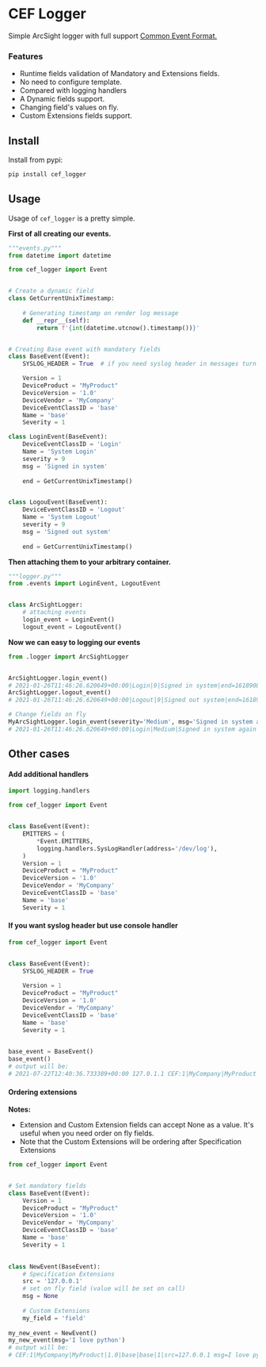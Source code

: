 # CEF Logger

Simple ArcSight logger with full support [Common Event Format.](https://www.secef.net/wp-content/uploads/sites/10/2017/04/CommonEventFormatv23.pdf)

### Features
* Runtime fields validation of Mandatory and Extensions fields.
* No need to configure template.
* Compared with logging handlers
* A Dynamic fields support.
* Changing field's values on fly.
* Custom Extensions fields support.

## Install

Install from pypi:  
```bash
pip install cef_logger
```

## Usage

Usage of `cef_logger` is a pretty simple.

**First of all creating our events.** 


```python
"""events.py"""
from datetime import datetime

from cef_logger import Event


# Create a dynamic field
class GetCurrentUnixTimestamp:
    
    # Generating timestamp on render log message
    def __repr__(self):
        return f'{int(datetime.utcnow().timestamp())}'


# Creating Base event with mandatory fields
class BaseEvent(Event):
    SYSLOG_HEADER = True  # if you need syslog header in messages turn it on

    Version = 1
    DeviceProduct = "MyProduct"
    DeviceVersion = '1.0'
    DeviceVendor = 'MyCompany'
    DeviceEventClassID = 'base'
    Name = 'base'
    Severity = 1

class LoginEvent(BaseEvent):    
    DeviceEventClassID = 'Login'
    Name = 'System Login'
    severity = 9
    msg = 'Signed in system'
    
    end = GetCurrentUnixTimestamp()


class LogouEvent(BaseEvent):    
    DeviceEventClassID = 'Logout'
    Name = 'System Logout'
    severity = 9
    msg = 'Signed out system'
    
    end = GetCurrentUnixTimestamp()

```

**Then attaching them to your arbitrary container.**


```python
"""logger.py"""
from .events import LoginEvent, LogoutEvent


class ArcSightLogger:
    # attaching events
    login_event = LoginEvent()
    logout_event = LogoutEvent()

```

**Now we can easy to logging our events**

```python
from .logger import ArcSightLogger


ArcSightLogger.login_event()
# 2021-01-26T11:46:26.620649+00:00|Login|9|Signed in system|end=1618908511
ArcSightLogger.logout_event()
# 2021-01-26T11:46:26.620649+00:00|Logout|9|Signed out system|end=1618908525

# Change fields on fly
MyArcSightLogger.login_event(severity='Medium', msg='Signed in system again')
# 2021-01-26T11:46:26.620649+00:00|Login|Medium|Signed in system again|end=1618908543

```


## Other cases

#### Add additional handlers

```python
import logging.handlers

from cef_logger import Event


class BaseEvent(Event):
    EMITTERS = (
        *Event.EMITTERS,
        logging.handlers.SysLogHandler(address='/dev/log'),
    )
    Version = 1
    DeviceProduct = "MyProduct"
    DeviceVersion = '1.0'
    DeviceVendor = 'MyCompany'
    DeviceEventClassID = 'base'
    Name = 'base'
    Severity = 1

```

#### If you want syslog header but use console handler

```python
from cef_logger import Event


class BaseEvent(Event):
    SYSLOG_HEADER = True
    
    Version = 1
    DeviceProduct = "MyProduct"
    DeviceVersion = '1.0'
    DeviceVendor = 'MyCompany'
    DeviceEventClassID = 'base'
    Name = 'base'
    Severity = 1

    
base_event = BaseEvent()
base_event()
# output will be:
# 2021-07-22T12:40:36.733389+00:00 127.0.1.1 CEF:1|MyCompany|MyProduct|1.0|base|base|1|

```

#### Ordering extensions

**Notes:**
- Extension and Custom Extension fields can accept None as a value. It's useful when you need order on fly fields.
- Note that the Custom Extensions will be ordering after Specification Extensions

```python
from cef_logger import Event


# Set mandatory fields
class BaseEvent(Event):
    Version = 1
    DeviceProduct = "MyProduct"
    DeviceVersion = '1.0'
    DeviceVendor = 'MyCompany'
    DeviceEventClassID = 'base'
    Name = 'base'
    Severity = 1
    

class NewEvent(BaseEvent):
    # Specification Extensions
    src = '127.0.0.1'
    # set on fly field (value will be set on call)
    msg = None
    
    # Custom Extensions
    my_field = 'field'
    
my_new_event = NewEvent()
my_new_event(msg='I love python')
# output will be:
# CEF:1|MyCompany|MyProduct|1.0|base|base|1|src=127.0.0.1 msg=I love python my_field=field
```
